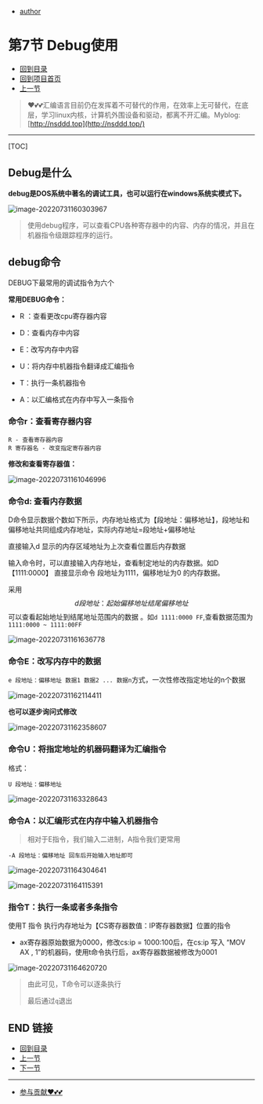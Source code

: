 + [author](https://github.com/3293172751)

# 第7节 Debug使用

+ [回到目录](../README.md)
+ [回到项目首页](../../README.md)
+ [上一节](6.md)
> ❤️💕💕汇编语言目前仍在发挥着不可替代的作用，在效率上无可替代，在底层，学习linux内核，计算机外围设备和驱动，都离不开汇编。Myblog:[http://nsddd.top](http://nsddd.top/)
---
[TOC]

## Debug是什么

**debug是DOS系统中著名的调试工具，也可以运行在windows系统实模式下。**

![image-20220731160303967](assets/image-20220731160303967.png)

> 使用debug程序，可以查看CPU各种寄存器中的内容、内存的情况，并且在机器指令级跟踪程序的运行。



## debug命令

 DEBUG下最常用的调试指令为六个

**常用DEBUG命令：**

+ R ：查看更改cpu寄存器内容

+ D：查看内存中内容

+ E：改写内存中内容

+ U：将内存中机器指令翻译成汇编指令

+ T：执行一条机器指令

+ A：以汇编格式在内存中写入一条指令



### 命令r：查看寄存器内容

```
R - 查看寄存器内容
R 寄存器名 - 改变指定寄存器内容
```

**修改和查看寄存器值：**

![image-20220731161046996](assets/image-20220731161046996.png)



### 命令d: 查看内存数据

D命令显示数据个数如下所示，内存地址格式为【段地址：偏移地址】，段地址和偏移地址共同组成内存地址，实际内存地址=段地址+偏移地址

直接输入d 显示的内存区域地址为上次查看位置后内存数据

输入命令时，可以直接输入内存地址，查看制定地址的内存数据。如D【1111:0000】 直接显示命令 段地址为1111，偏移地址为0 的内存数据。

采用$$d 段地址：起始偏移地址 结尾偏移地址$$ 可以查看起始地址到结尾地址范围内的数据 。如`d 1111:0000 FF`,查看数据范围为`1111:0000 ~ 1111:00FF`

![image-20220731161636778](assets/image-20220731161636778.png)





### 命令E：改写内存中的数据

`e 段地址：偏移地址 数据1 数据2 ... 数据n`方式，一次性修改指定地址的n个数据

![image-20220731162114411](assets/image-20220731162114411.png)



**也可以逐步询问式修改**

![image-20220731162358607](assets/image-20220731162358607.png)



### 命令U：将指定地址的机器码翻译为汇编指令

格式：

```
U 段地址：偏移地址
```

![image-20220731163328643](assets/image-20220731163328643.png)



### 命令A：以汇编形式在内存中输入机器指令

> 相对于E指令，我们输入二进制，A指令我们更常用

```
-A 段地址：偏移地址 回车后开始输入地址即可
```



![image-20220731164304641](assets/image-20220731164304641.png)

![image-20220731164115391](assets/image-20220731164115391.png)



### 指令T：执行一条或者多条指令

使用T 指令 执行内存地址为【CS寄存器数值：IP寄存器数据】位置的指令

+ ax寄存器原始数据为0000，修改cs:ip = 1000:100后，在cs:ip 写入 “MOV AX , 1”的机器码，使用t命令执行后，ax寄存器数据被修改为0001

![image-20220731164620720](assets/image-20220731164620720.png)

> 由此可见，T命令可以逐条执行
>
> 最后通过`q`退出



## END 链接

+ [回到目录](../README.md)
+ [上一节](6.md)
+ [下一节](8.md)
---
+ [参与贡献❤️💕💕](https://github.com/3293172751/Block_Chain/blob/master/Git/git-contributor.md)